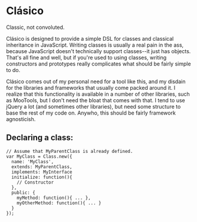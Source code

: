 Clásico
=======
Classic, not convoluted.

Clásico is designed to provide a simple DSL for classes and classical
inheritance in JavaScript.  Writing classes is usually a real pain in the
ass, because JavaScript doesn't technically support classes--it just has
objects.  That's all fine and well, but if you're used to using classes,
writing constructors and prototypes really complicates what should be
fairly simple to do.

Clásico comes out of my personal need for a tool like this, and my disdain
for the libraries and frameworks that usually come packed around it.  I
realize that this functionality is available in a number of other libraries,
such as MooTools, but I don't need the bloat that comes with that.  I
tend to use jQuery a lot (and sometimes other libraries), but need some
structure to base the rest of my code on.  Anywho, this should be fairly
framework agnosticish.

Declaring a class:
------------------
    // Assume that MyParentClass is already defined.
    var MyClass = Class.new({
      name: 'MyClass',
      extends: MyParentClass,
      implements: MyInterface
      initialize: function(){
        // Constructor
      },
      public: {
        myMethod: function(){ ... },
        myOtherMethod: function(){ ... }
      }
    });
